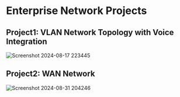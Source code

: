 # Enterprise Network Projects

## Project1: VLAN Network Topology with Voice Integration
![Screenshot 2024-08-17 223445](https://github.com/user-attachments/assets/84bb9284-ad24-43f8-9505-ea6833b2f2c1)

## Project2: WAN Network
![Screenshot 2024-08-31 204246](https://github.com/user-attachments/assets/c3d83579-f8d5-4117-8f6c-de3c094721d8)

